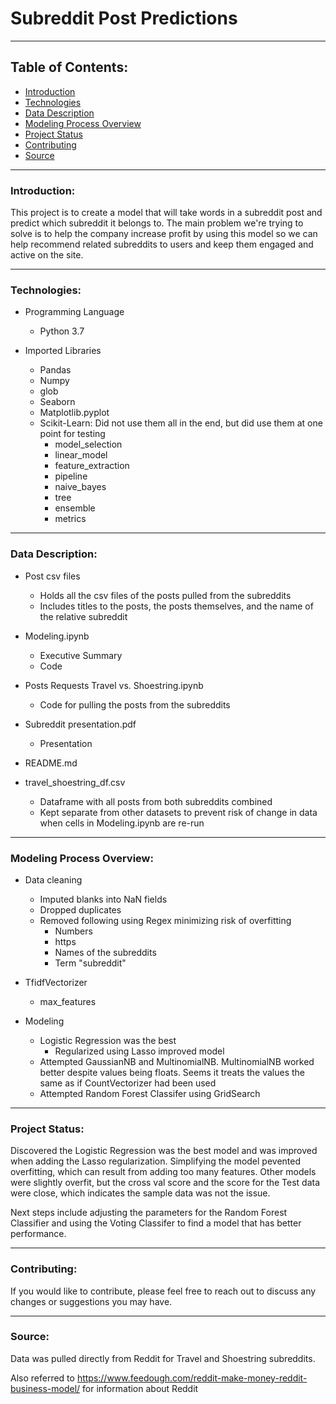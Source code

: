 # Subreddit Post Predictions
--------

## Table of Contents:

* [Introduction](#introduction)
* [Technologies](#technologies)
* [Data Description](#data-description)
* [Modeling Process Overview](#modeling-process-overview)
* [Project Status](#project-status)
* [Contributing](#contributing)
* [Source](#source)

---
### Introduction:

This project is to create a model that will take words in a subreddit post and predict which subreddit it belongs to. The main problem we're trying to solve is to help the company increase profit by using this model so we can help recommend related subreddits to users and keep them engaged and active on the site.

---
### Technologies:

- Programming Language
    - Python 3.7
    
- Imported Libraries
    - Pandas
    - Numpy
    - glob
    - Seaborn
    - Matplotlib.pyplot
    - Scikit-Learn: Did not use them all in the end, but did use them at one point for testing  
        - model_selection
        - linear_model
        - feature_extraction
        - pipeline
        - naive_bayes
        - tree
        - ensemble
        - metrics
    
--- 
### Data Description:

- Post csv files
    - Holds all the csv files of the posts pulled from the subreddits
    - Includes titles to the posts, the posts themselves, and the name of the relative subreddit

- Modeling.ipynb
    - Executive Summary 
    - Code
    
- Posts Requests Travel vs. Shoestring.ipynb
    - Code for pulling the posts from the subreddits
    
- Subreddit presentation.pdf
    - Presentation
    
- README.md

- travel_shoestring_df.csv
    - Dataframe with all posts from both subreddits combined
    - Kept separate from other datasets to prevent risk of change in data when cells in Modeling.ipynb are re-run
    
---
### Modeling Process Overview:

- Data cleaning
    - Imputed blanks into NaN fields
    - Dropped duplicates
    - Removed following using Regex minimizing risk of overfitting
        - Numbers
        - https 
        - Names of the subreddits
        - Term "subreddit" 

- TfidfVectorizer
    - max_features

- Modeling
    - Logistic Regression was the best
        - Regularized using Lasso improved model
    - Attempted GaussianNB and MultinomialNB. MultinomialNB worked better despite values being floats. Seems it treats the values the same as if CountVectorizer had been used
    - Attempted Random Forest Classifer using GridSearch

---
### Project Status:


Discovered the Logistic Regression was the best model and was improved when adding the Lasso regularization. Simplifying the model pevented overfitting, which can result from adding too many features. Other models were slightly overfit, but the cross val score and the score for the Test data were close, which indicates the sample data was not the issue. 

Next steps include adjusting the parameters for the Random Forest Classifier and using the Voting Classifer to find a model that has better performance.

---
### Contributing:


If you would like to contribute, please feel free to reach out to discuss any changes or suggestions you may have. 

---
### Source:

Data was pulled directly from Reddit for Travel and Shoestring subreddits.

Also referred to https://www.feedough.com/reddit-make-money-reddit-business-model/ for information about Reddit

